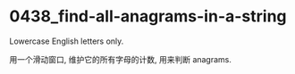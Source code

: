 # 0438_find-all-anagrams-in-a-string

Lowercase English letters only.

用一个滑动窗口, 维护它的所有字母的计数, 用来判断 anagrams.
